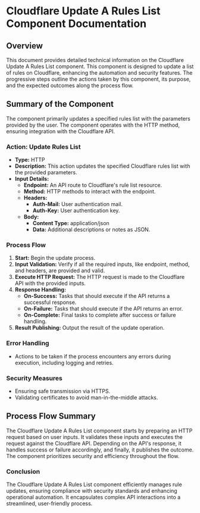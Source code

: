 # Cloudflare Update A Rules List Component Documentation

## Overview
This document provides detailed technical information on the Cloudflare Update A Rules List component. This component is designed to update a list of rules on Cloudflare, enhancing the automation and security features. The progressive steps outline the actions taken by this component, its purpose, and the expected outcomes along the process flow.

## Summary of the Component
The component primarily updates a specified rules list with the parameters provided by the user. The component operates with the HTTP method, ensuring integration with the Cloudflare API.

### Action: Update Rules List
- **Type:** HTTP
- **Description:** This action updates the specified Cloudflare rules list with the provided parameters.
- **Input Details:**
  - **Endpoint:** An API route to Cloudflare's rule list resource.
  - **Method:** HTTP methods to interact with the endpoint.
  - **Headers:**
    - **Auth-Mail:** User authentication mail.
    - **Auth-Key:** User authentication key.
  - **Body:**
    - **Content Type:** application/json
    - **Data:** Additional descriptions or notes as JSON.

### Process Flow
1. **Start:** Begin the update process.
2. **Input Validation:** Verify if all the required inputs, like endpoint, method, and headers, are provided and valid.
3. **Execute HTTP Request:** The HTTP request is made to the Cloudflare API with the provided inputs.
4. **Response Handling:**
   - **On-Success:** Tasks that should execute if the API returns a successful response.
   - **On-Failure:** Tasks that should execute if the API returns an error.
   - **On-Complete:** Final tasks to complete after success or failure handling.
5. **Result Publishing:** Output the result of the update operation.

### Error Handling
- Actions to be taken if the process encounters any errors during execution, including logging and retries.

### Security Measures
- Ensuring safe transmission via HTTPS.
- Validating certificates to avoid man-in-the-middle attacks.

## Process Flow Summary
The Cloudflare Update A Rules List component starts by preparing an HTTP request based on user inputs. It validates these inputs and executes the request against the Cloudflare API. Depending on the API's response, it handles success or failure accordingly, and finally, it publishes the outcome. The component prioritizes security and efficiency throughout the flow.

### Conclusion
The Cloudflare Update A Rules List component efficiently manages rule updates, ensuring compliance with security standards and enhancing operational automation. It encapsulates complex API interactions into a streamlined, user-friendly process.

